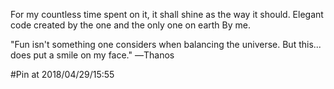 For my countless time spent on it,
it shall shine as the way it should.
Elegant code created by the one and the only one on earth By me.

"Fun isn't something one considers when balancing the universe. But this... does put a smile on my face."
―Thanos

#Pin at 2018/04/29/15:55


